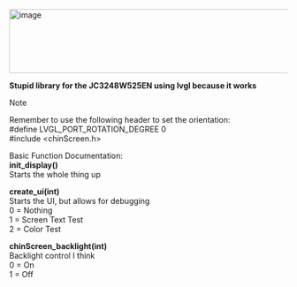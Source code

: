 <img width="530" height="116" alt="image" src="https://github.com/user-attachments/assets/464fcc3b-f911-49a7-acf1-0e1cd95a92b2" />

**Stupid library for the JC3248W525EN using lvgl because it works**

> [!NOTE]
> Remember to use the following header to set the orientation:\
> #define LVGL_PORT_ROTATION_DEGREE 0\
> #include <chinScreen.h>

Basic Function Documentation:\
**init_display()**\
Starts the whole thing up

**create_ui(int)**\
Starts the UI, but allows for debugging\
  0 = Nothing\
  1 = Screen Text Test\
  2 = Color Test

**chinScreen_backlight(int)**\
Backlight control I think\
  0 = On\
  1 = Off
